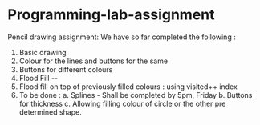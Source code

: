 Programming-lab-assignment
==========================

Pencil drawing assignment: 
We have so far completed the following :
1. Basic drawing 
2. Colour for the lines and buttons for the same
3. Buttons for different colours
4. Flood Fill -- 
5. Flood fill on top of previously filled colours : using visited++ index
6. To be done :
a. Splines - Shall be completed by 5pm, Friday
b. Buttons for thickness 
c. Allowing filling colour of circle or the other pre determined shape.
